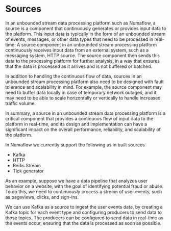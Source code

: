 # Sources

In an unbounded stream data processing platform such as Numaflow, a source is a component that continuously 
generates or provides input data to the platform. This input data is typically in the form of an unbounded stream 
of events, messages, or other data types that need to be processed in real-time.
A source component in an unbounded stream processing platform continuously receives input data from an external system,
such as a messaging system, HTTP source. The source component then sends this data to the processing platform for 
further analysis, in a way that ensures that the data is processed as it arrives and is not buffered or batched.

In addition to handling the continuous flow of data, sources in an unbounded stream processing platform also need to
be designed with fault tolerance and scalability in mind. For example, the source component may need to buffer data 
locally in case of temporary network outages, and it may need to be able to scale horizontally or vertically to handle
increased traffic volume.

In summary, a source in an unbounded stream data processing platform is a critical component that provides a 
continuous flow of input data to the platform in real-time, and its design and implementation can have a significant 
impact on the overall performance, reliability, and scalability of the platform.

In Numaflow we currently support the following as in built sources

* Kafka
* HTTP
* Redis Stream
* Tick generator

As an example, suppose we have a data pipeline that analyzes user behavior on a website, with the goal of 
identifying potential fraud or abuse. To do this, we need to continuously process a stream of user events, 
such as pageviews, clicks, and sign-ins.

We can use Kafka as a source to ingest the user events data, by creating a Kafka topic for each event type and 
configuring producers to send data to those topics. The producers can be configured to send data in real-time as the 
events occur, ensuring that the data is processed as soon as possible.